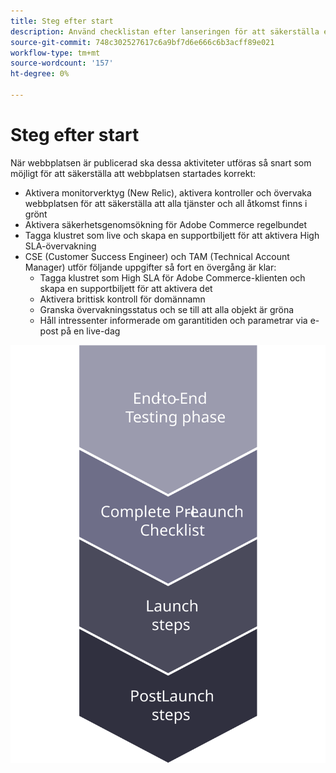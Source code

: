 ```yaml
---
title: Steg efter start
description: Använd checklistan efter lanseringen för att säkerställa en smidig implementering av webbplatsen Adobe Commerce.
source-git-commit: 748c302527617c6a9bf7d6e666c6b3acff89e021
workflow-type: tm+mt
source-wordcount: '157'
ht-degree: 0%

---
```



# Steg efter start

När webbplatsen är publicerad ska dessa aktiviteter utföras så snart som möjligt för att säkerställa att webbplatsen startades korrekt:

- Aktivera monitorverktyg (New Relic), aktivera kontroller och övervaka webbplatsen för att säkerställa att alla tjänster och all åtkomst finns i grönt
- Aktivera säkerhetsgenomsökning för Adobe Commerce regelbundet
- Tagga klustret som live och skapa en supportbiljett för att aktivera High SLA-övervakning
- CSE (Customer Success Engineer) och TAM (Technical Account Manager) utför följande uppgifter så fort en övergång är klar:
   - Tagga klustret som High SLA för Adobe Commerce-klienten och skapa en supportbiljett för att aktivera det
   - Aktivera brittisk kontroll för domännamn
   - Granska övervakningsstatus och se till att alla objekt är gröna
   - Håll intressenter informerade om garantitiden och parametrar via e-post på en live-dag

![Diagram som visar fas 4 av startprocessen](../../assets/playbooks/launch-steps-4.svg)

